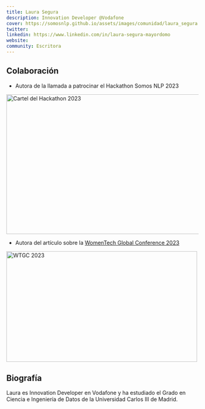 ```yaml
---
title: Laura Segura
description: Innovation Developer @Vodafone
cover: https://somosnlp.github.io/assets/images/comunidad/laura_segura.jpg
twitter: 
linkedin: https://www.linkedin.com/in/laura-segura-mayordomo 
website: 
community: Escritora
---
```


## Colaboración

- Autora de la llamada a patrocinar el Hackathon Somos NLP 2023

<div class="flex justify-center">
    <a href="https://somosnlp.org/hackathon" target="_blank">
        <img src="https://github.com/somosnlp/assets/raw/main/images/eventos/230320_hackathon_llms_fecha_extendida.jpg"
            width="650" height="365" alt="Cartel del Hackathon 2023" />
    </a>
</div>

- Autora del artículo sobre la [WomenTech Global Conference 2023](https://somosnlp.org/blog/womentech-global-conference-2023)

<div class="flex justify-center">
    <a href="https://somosnlp.org/blog/womentech-global-conference-2023" target="_blank">
        <img src="https://somosnlp.github.io/assets/images/blog/WTGC_banner.jpg" alt="WTGC 2023" width="500" height="289.71" />
    </a>
</div>

## Biografía

Laura es Innovation Developer en Vodafone y ha estudiado el Grado en Ciencia e Ingeniería de Datos de la Universidad Carlos III de Madrid.
